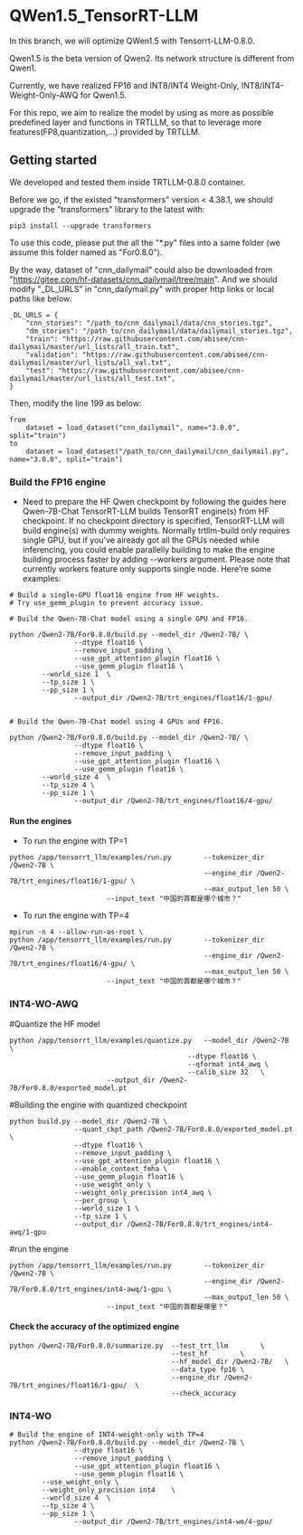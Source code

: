 # QWen1.5_TensorRT-LLM
In this branch, we will optimize QWen1.5 with Tensorrt-LLM-0.8.0.

Qwen1.5 is the beta version of Qwen2. Its network structure is different from Qwen1.

Currently, we have realized FP16 and INT8/INT4 Weight-Only, INT8/INT4-Weight-Only-AWQ for Qwen1.5. 

For this repo, we aim to realize the model by using as more as possible predefined layer and functions in TRTLLM, so that to leverage more features(FP8,quantization,...) provided by TRTLLM.


## Getting started

We developed and tested them inside TRTLLM-0.8.0 container.

Before we go, if the existed "transformers" version < 4.38.1, we should upgrade the "transformers" library to the latest with:
```
pip3 install --upgrade transformers
```

To use this code, please put the all the "*.py" files into a same folder (we assume this folder named as "For0.8.0").

By the way, dataset of "cnn_dailymail" could also be downloaded from "https://gitee.com/hf-datasets/cnn_dailymail/tree/main". And we should modify "_DL_URLS" in "cnn_dailymail.py" with proper http links or local paths like below:
```
_DL_URLS = {
    "cnn_stories": "/path_to/cnn_dailymail/data/cnn_stories.tgz",
    "dm_stories": "/path_to/cnn_dailymail/data/dailymail_stories.tgz",
    "train": "https://raw.githubusercontent.com/abisee/cnn-dailymail/master/url_lists/all_train.txt",
    "validation": "https://raw.githubusercontent.com/abisee/cnn-dailymail/master/url_lists/all_val.txt",
    "test": "https://raw.githubusercontent.com/abisee/cnn-dailymail/master/url_lists/all_test.txt",
}
```

Then, modify the line 199 as below:
```
from
    dataset = load_dataset("cnn_dailymail", name="3.0.0", split="train")
to
    dataset = load_dataset("/path_to/cnn_dailymail/cnn_dailymail.py", name="3.0.0", split="train")
```
### Build the FP16 engine

- Need to prepare the HF Qwen checkpoint by following the guides here Qwen-7B-Chat
TensorRT-LLM builds TensorRT engine(s) from HF checkpoint. If no checkpoint directory is specified, TensorRT-LLM will build engine(s) with dummy weights.
Normally trtllm-build only requires single GPU, but if you've already got all the GPUs needed while inferencing, you could enable parallelly building to make the engine building process faster by adding --workers argument. Please note that currently workers feature only supports single node.
Here're some examples:

```
# Build a single-GPU float16 engine from HF weights.
# Try use_gemm_plugin to prevent accuracy issue.

# Build the Qwen-7B-Chat model using a single GPU and FP16.

python /Qwen2-7B/For0.8.0/build.py --model_dir /Qwen2-7B/ \
                --dtype float16 \
                --remove_input_padding \
                --use_gpt_attention_plugin float16 \
                --use_gemm_plugin float16 \
		--world_size 1	\
		--tp_size 1	\
		--pp_size 1 \
                --output_dir /Qwen2-7B/trt_engines/float16/1-gpu/


# Build the Qwen-7B-Chat model using 4 GPUs and FP16.

python /Qwen2-7B/For0.8.0/build.py --model_dir /Qwen2-7B/ \
                --dtype float16 \
                --remove_input_padding \
                --use_gpt_attention_plugin float16 \
                --use_gemm_plugin float16 \
		--world_size 4	\
		--tp_size 4	\
		--pp_size 1 \
                --output_dir /Qwen2-7B/trt_engines/float16/4-gpu/
```
#### Run the engines
- To run the engine with TP=1
```
python /app/tensorrt_llm/examples/run.py    	--tokenizer_dir /Qwen2-7B \
                                            	--engine_dir /Qwen2-7B/trt_engines/float16/1-gpu/ \
                                            	--max_output_len 50 \
						--input_text "中国的首都是哪个城市？"
```

- To run the engine with TP=4
```
mpirun -n 4 --allow-run-as-root \
python /app/tensorrt_llm/examples/run.py    	--tokenizer_dir /Qwen2-7B \
                                            	--engine_dir /Qwen2-7B/trt_engines/float16/4-gpu/ \
                                            	--max_output_len 50 \
						--input_text "中国的首都是哪个城市？"
```

### INT4-WO-AWQ

#Quantize the HF model
```
python /app/tensorrt_llm/examples/quantize.py 	--model_dir /Qwen2-7B \
                                    		--dtype float16 \
                                    		--qformat int4_awq \                                    
                                    		--calib_size 32   \
						--output_dir /Qwen2-7B/For0.8.0/exported_model.pt
```
#Building the engine with quantized checkpoint
```
python build.py --model_dir /Qwen2-7B \
                --quant_ckpt_path /Qwen2-7B/For0.8.0/exported_model.pt \
                --dtype float16 \
                --remove_input_padding \
                --use_gpt_attention_plugin float16 \
                --enable_context_fmha \
                --use_gemm_plugin float16 \
                --use_weight_only \
                --weight_only_precision int4_awq \
                --per_group \
                --world_size 1 \
                --tp_size 1 \
                --output_dir /Qwen2-7B/For0.8.0/trt_engines/int4-awq/1-gpu
```
#run the engine
```
python /app/tensorrt_llm/examples/run.py    	--tokenizer_dir /Qwen2-7B \
                                            	--engine_dir /Qwen2-7B/For0.8.0/trt_engines/int4-awq/1-gpu \
                                            	--max_output_len 50 \
						--input_text "中国的首都是哪里？"
```

#### Check the accuracy of the optimized engine
```
python /Qwen2-7B/For0.8.0/summarize.py  --test_trt_llm        \
                                        --test_hf        \
                                        --hf_model_dir /Qwen2-7B/   \
                                        --data_type fp16 \
                                        --engine_dir /Qwen2-7B/trt_engines/float16/1-gpu/  \
                                        --check_accuracy
```
### INT4-WO
```
# Build the engine of INT4-weight-only with TP=4
python /Qwen2-7B/For0.8.0/build.py --model_dir /Qwen2-7B \
                --dtype float16 \
                --remove_input_padding \
                --use_gpt_attention_plugin float16 \
                --use_gemm_plugin float16 \
		--use_weight_only \
		--weight_only_precision int4	\
		--world_size 4	\
		--tp_size 4	\
		--pp_size 1 \
                --output_dir /Qwen2-7B/trt_engines/int4-wo/4-gpu/
```
